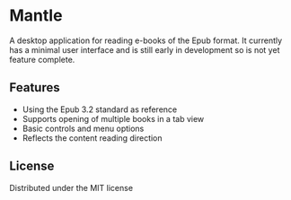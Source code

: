 # Mantle
A desktop application for reading e-books of the Epub format.
It currently has a minimal user interface and is still early in development
so is not yet feature complete.

## Features
- Using the Epub 3.2 standard as reference
- Supports opening of multiple books in a tab view
- Basic controls and menu options
- Reflects the content reading direction

## License
Distributed under the MIT license
